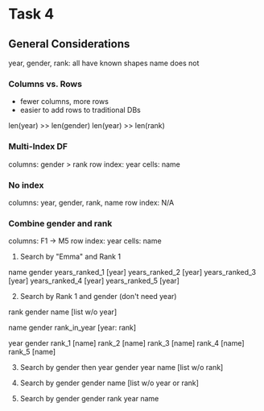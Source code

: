 # Task 4

## General Considerations

year, gender, rank: all have known shapes
name does not

### Columns vs. Rows
- fewer columns, more rows
- easier to add rows to traditional DBs

len(year) >> len(gender)
len(year) >> len(rank)



### Multi-Index DF
columns: gender > rank
row index: year
cells: name

### No index
columns: year, gender, rank, name
row index: N/A

### Combine gender and rank
columns: F1 -> M5
row index: year
cells: name






1. Search by "Emma" and Rank 1

name
    gender
    years_ranked_1 [year]
    years_ranked_2 [year]
    years_ranked_3 [year]
    years_ranked_4 [year]
    years_ranked_5 [year]


2. Search by Rank 1 and gender (don't need year)

rank
    gender
        name [list w/o year]


name
    gender
    rank_in_year [year: rank]

year
    gender
        rank_1 [name]
        rank_2 [name]
        rank_3 [name]
        rank_4 [name]
        rank_5 [name]

3. Search by gender then year
gender
    year
        name [list w/o rank]

4. Search by gender
gender
    name [list w/o year or rank]

5. Search by gender
gender
    rank
        year
            name
